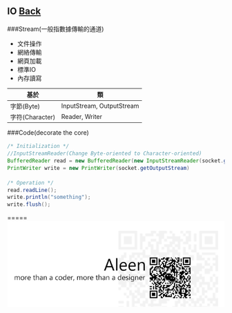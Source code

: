 ## IO [Back](./../Java.md)
###Stream(一般指數據傳輸的通道)
- 文件操作
- 網絡傳輸
- 網頁加載
- 標準IO
- 內存讀寫

基於|類
---|--------
字節(Byte)|InputStream, OutputStream
字符(Character)|Reader, Writer

###Code(decorate the core)
```Java
/* Initialization */
//InputStreamReader(Change Byte-oriented to Character-oriented)
BufferedReader read = new BufferedReader(new InputStreamReader(socket.getInputStream))
PrintWriter write = new PrintWriter(socket.getOutputStream)

/* Operation */
read.readLine();
write.println("something");
write.flush();
```

=====
<a href="http://aleen42.github.io/" target="_blank" ><img src="./../../../pic/tail.gif"></a>
